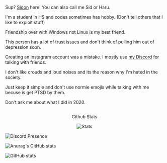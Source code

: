 Sup? [Sidon](https://www.youtube.com/watch?v=dQw4w9WgXcQ) here! You can also call me Sid or Haru. 

I'm a student in HS and codes sometimes has hobby. (Don't tell others that I like to exploit stuff) 

Friendship over with Windows not Linux is my best friend. 

This person has a lot of trust issues and don't think of pulling him out of depression soon. 

Creating an instagram account was a mistake. I mostly use [my Discord](https://discord.com/users/728604179186188368) for talking with friends. 

I don't like crouds and loud noises and its the reason why I'm hated in the society. 

Just keep it simple and don't use normie emojis while talking with me becuse is get PTSD by them.

Don't ask me about what I did in 2020.


<p align="center">
 <h2 align="center">
 </h2>
 <p align="center">
  Github Stats
 </p>
</p>
<p align="center">
 <img src="https://github-readme-stats.vercel.app/api?username=SidonTheTroll&count_private=true&show_icons=true&line_height=20&show_icons=true&theme=merko" align="center" alt="Stats" />
</p>

![Discord Presence](https://lanyard.cnrad.dev/api/728604179186188368)

![Anurag's GitHub stats](https://github-readme-stats.vercel.app/api?username=SidonTheTroll)

![GitHub stats](https://github-readme-stats.vercel.app/api?username=SidonTheTroll&show_icons=true&theme=radical)
